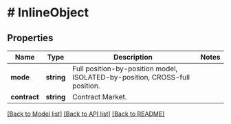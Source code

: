 # # InlineObject

## Properties

Name | Type | Description | Notes
------------ | ------------- | ------------- | -------------
**mode** | **string** | Full position-by-position model, ISOLATED-by-position, CROSS-full position. | 
**contract** | **string** | Contract Market. | 

[[Back to Model list]](../../README.md#documentation-for-models) [[Back to API list]](../../README.md#documentation-for-api-endpoints) [[Back to README]](../../README.md)
